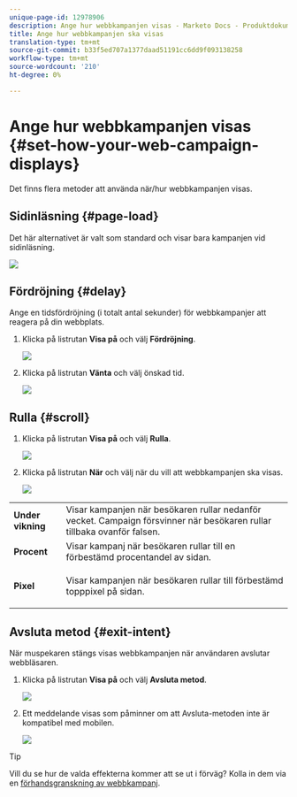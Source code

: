 ```yaml
---
unique-page-id: 12978906
description: Ange hur webbkampanjen visas - Marketo Docs - Produktdokumentation
title: Ange hur webbkampanjen ska visas
translation-type: tm+mt
source-git-commit: b33f5ed707a1377daad51191cc6dd9f093138258
workflow-type: tm+mt
source-wordcount: '210'
ht-degree: 0%

---
```



# Ange hur webbkampanjen visas {#set-how-your-web-campaign-displays}

Det finns flera metoder att använda när/hur webbkampanjen visas.

## Sidinläsning {#page-load}

Det här alternativet är valt som standard och visar bara kampanjen vid sidinläsning.

![](assets/pl1.png)

## Fördröjning {#delay}

Ange en tidsfördröjning (i totalt antal sekunder) för webbkampanjer att reagera på din webbplats.

1. Klicka på listrutan **Visa på** och välj **Fördröjning**.

   ![](assets/d1.png)

1. Klicka på listrutan **Vänta** och välj önskad tid.

   ![](assets/d2.png)

## Rulla {#scroll}

1. Klicka på listrutan **Visa på** och välj **Rulla**.

   ![](assets/s1.png)

1. Klicka på listrutan **När** och välj när du vill att webbkampanjen ska visas.

   ![](assets/s2.png)

<table> 
 <tbody> 
  <tr> 
   <td><strong>Under vikning</strong></td> 
   <td>Visar kampanjen när besökaren rullar nedanför vecket. Campaign försvinner när besökaren rullar tillbaka ovanför falsen.</td> 
  </tr> 
  <tr> 
   <td><strong>Procent</strong></td> 
   <td>Visar kampanj när besökaren rullar till en förbestämd procentandel av sidan.</td> 
  </tr> 
  <tr> 
   <td><strong>Pixel</strong></td> 
   <td><p>Visar kampanjen när besökaren rullar till förbestämd topppixel på sidan.</p></td> 
  </tr> 
 </tbody> 
</table>

## Avsluta metod {#exit-intent}

När muspekaren stängs visas webbkampanjen när användaren avslutar webbläsaren.

1. Klicka på listrutan **Visa på** och välj **Avsluta metod**.

   ![](assets/ei1.png)

1. Ett meddelande visas som påminner om att Avsluta-metoden inte är kompatibel med mobilen.

   ![](assets/ei2.png)

>[!TIP]
>
>Vill du se hur de valda effekterna kommer att se ut i förväg? Kolla in dem via en [förhandsgranskning av webbkampanj](/help/marketo/product-docs/web-personalization/working-with-web-campaigns/preview-and-test-a-web-campaign.md).
